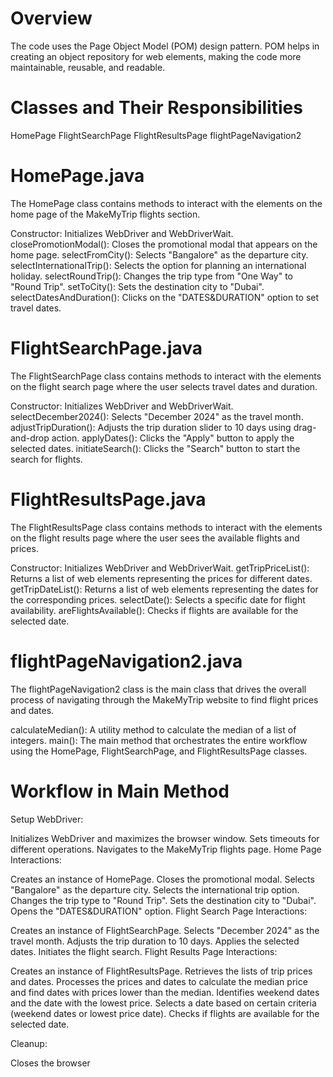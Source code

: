 # Overview
The code uses the Page Object Model (POM) design pattern. POM helps in creating an object repository for web elements, making the code more maintainable, reusable, and readable.

# Classes and Their Responsibilities
HomePage
FlightSearchPage
FlightResultsPage
flightPageNavigation2

# HomePage.java
The HomePage class contains methods to interact with the elements on the home page of the MakeMyTrip flights section.

Constructor: Initializes WebDriver and WebDriverWait.
closePromotionModal(): Closes the promotional modal that appears on the home page.
selectFromCity(): Selects "Bangalore" as the departure city.
selectInternationalTrip(): Selects the option for planning an international holiday.
selectRoundTrip(): Changes the trip type from "One Way" to "Round Trip".
setToCity(): Sets the destination city to "Dubai".
selectDatesAndDuration(): Clicks on the "DATES&DURATION" option to set travel dates.

# FlightSearchPage.java
The FlightSearchPage class contains methods to interact with the elements on the flight search page where the user selects travel dates and duration.

Constructor: Initializes WebDriver and WebDriverWait.
selectDecember2024(): Selects "December 2024" as the travel month.
adjustTripDuration(): Adjusts the trip duration slider to 10 days using drag-and-drop action.
applyDates(): Clicks the "Apply" button to apply the selected dates.
initiateSearch(): Clicks the "Search" button to start the search for flights.

# FlightResultsPage.java
The FlightResultsPage class contains methods to interact with the elements on the flight results page where the user sees the available flights and prices.

Constructor: Initializes WebDriver and WebDriverWait.
getTripPriceList(): Returns a list of web elements representing the prices for different dates.
getTripDateList(): Returns a list of web elements representing the dates for the corresponding prices.
selectDate(): Selects a specific date for flight availability.
areFlightsAvailable(): Checks if flights are available for the selected date.

# flightPageNavigation2.java
The flightPageNavigation2 class is the main class that drives the overall process of navigating through the MakeMyTrip website to find flight prices and dates.

calculateMedian(): A utility method to calculate the median of a list of integers.
main(): The main method that orchestrates the entire workflow using the HomePage, FlightSearchPage, and FlightResultsPage classes.

# Workflow in Main Method
Setup WebDriver:

Initializes WebDriver and maximizes the browser window.
Sets timeouts for different operations.
Navigates to the MakeMyTrip flights page.
Home Page Interactions:

Creates an instance of HomePage.
Closes the promotional modal.
Selects "Bangalore" as the departure city.
Selects the international trip option.
Changes the trip type to "Round Trip".
Sets the destination city to "Dubai".
Opens the "DATES&DURATION" option.
Flight Search Page Interactions:

Creates an instance of FlightSearchPage.
Selects "December 2024" as the travel month.
Adjusts the trip duration to 10 days.
Applies the selected dates.
Initiates the flight search.
Flight Results Page Interactions:

Creates an instance of FlightResultsPage.
Retrieves the lists of trip prices and dates.
Processes the prices and dates to calculate the median price and find dates with prices lower than the median.
Identifies weekend dates and the date with the lowest price.
Selects a date based on certain criteria (weekend dates or lowest price date).
Checks if flights are available for the selected date.

Cleanup:

Closes the browser
